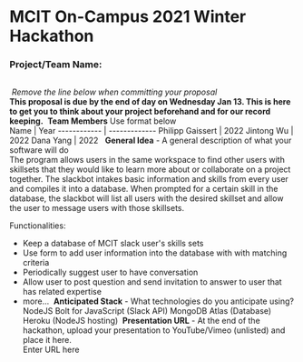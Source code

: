 # MCIT On-Campus 2021 Winter Hackathon  
### Project/Team Name:
##  
​
*Remove the line below when committing your proposal*  
**This proposal is due by the end of day on Wednesday Jan 13. This is here to get you to think about your project beforehand and for our record keeping.**
​
**Team Members**  Use format below  
Name | Year
------------ | -------------
Philipp Gaissert | 2022
Jintong Wu | 2022
Dana Yang | 2022
​
​
**General Idea**  - A general description of what your software will do  
The program allows users in the same workspace to find other users with skillsets that they would like to learn more about or collaborate on a project together. The slackbot intakes basic information and skills from every user and compiles it into a database. When prompted for a certain skill in the database, the slackbot will list all users with the desired skillset and allow the user to message users with those skillsets.

Functionalities:  
- Keep a database of MCIT slack user's skills sets
- Use form to add user information into the database with with matching criteria
- Periodically suggest user to have conversation
- Allow user to post question and send invitation to answer to user that has related expertise
- more...
​
**Anticipated Stack** - What technologies do you anticipate using?  
NodeJS
Bolt for JavaScript (Slack API)
MongoDB Atlas (Database)
Heroku (NodeJS hosting)
​
**Presentation URL** - At the end of the hackathon, upload your presentation to YouTube/Vimeo (unlisted) and place it here.  
Enter URL here

